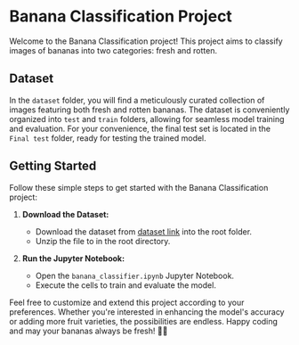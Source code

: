 # Banana Classification Project

Welcome to the Banana Classification project! This project aims to classify images of bananas into two categories: fresh and rotten.

## Dataset

In the `dataset` folder, you will find a meticulously curated collection of images featuring both fresh and rotten bananas. The dataset is conveniently organized into `test` and `train` folders, allowing for seamless model training and evaluation. For your convenience, the final test set is located in the `Final test` folder, ready for testing the trained model.

## Getting Started

Follow these simple steps to get started with the Banana Classification project:

1. **Download the Dataset:**
   - Download the dataset from [dataset link](https://www.kaggle.com/datasets/akash47anand/fresh-or-rotten-banana) into the root folder.
   - Unzip the file to in the root directory.

2. **Run the Jupyter Notebook:**
   - Open the `banana_classifier.ipynb` Jupyter Notebook.
   - Execute the cells to train and evaluate the model.

Feel free to customize and extend this project according to your preferences. Whether you're interested in enhancing the model's accuracy or adding more fruit varieties, the possibilities are endless. Happy coding and may your bananas always be fresh! 🍌✨
